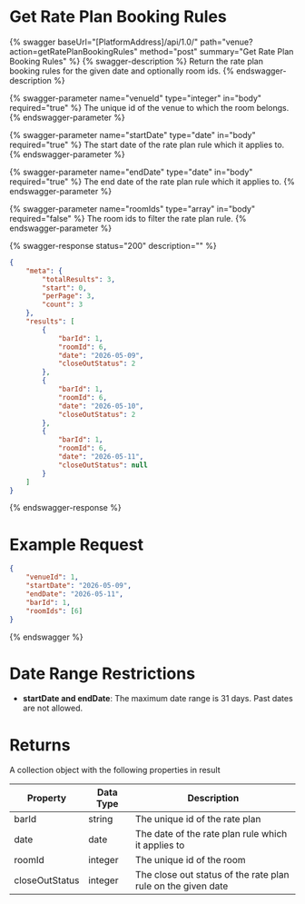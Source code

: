 # Get Rate Plan Booking Rules

{% swagger baseUrl="[PlatformAddress]/api/1.0/" path="venue?action=getRatePlanBookingRules" method="post" summary="Get Rate Plan Booking Rules" %}
{% swagger-description %}
Return the rate plan booking rules for the given date and optionally room ids.
{% endswagger-description %}

{% swagger-parameter name="venueId" type="integer" in="body" required="true" %}
The unique id of the venue to which the room belongs.
{% endswagger-parameter %}

{% swagger-parameter name="startDate" type="date" in="body" required="true" %}
The start date of the rate plan rule which it applies to.
{% endswagger-parameter %}

{% swagger-parameter name="endDate" type="date" in="body" required="true" %}
The end date of the rate plan rule which it applies to.
{% endswagger-parameter %}

{% swagger-parameter name="roomIds" type="array" in="body" required="false" %}
The room ids to filter the rate plan rule.
{% endswagger-parameter %}

{% swagger-response status="200" description="" %}
```json
{
    "meta": {
        "totalResults": 3,
        "start": 0,
        "perPage": 3,
        "count": 3
    },
    "results": [
        {
            "barId": 1,
            "roomId": 6,
            "date": "2026-05-09",
            "closeOutStatus": 2
        },
        {
            "barId": 1,
            "roomId": 6,
            "date": "2026-05-10",
            "closeOutStatus": 2
        },
        {
            "barId": 1,
            "roomId": 6,
            "date": "2026-05-11",
            "closeOutStatus": null
        }
    ]
}

```
{% endswagger-response %}

# Example Request
```json
{
    "venueId": 1,
    "startDate": "2026-05-09",
    "endDate": "2026-05-11",
    "barId": 1,
    "roomIds": [6]
}
```
{% endswagger %}

# Date Range Restrictions

- **startDate and endDate**: The maximum date range is 31 days. Past dates are not allowed.

# Returns

A collection object with the following properties in result

| Property        | Data Type | Description                              |
|-----------------|-----------|------------------------------------------|
| barId           | string    | The unique id of the rate plan                |
| date            | date    | The date of the rate plan rule which it applies to                |
| roomId          | integer   | The unique id of the room                |
| closeOutStatus  | integer   | The close out status of the rate plan rule on the given date                          |
